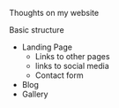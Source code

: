 Thoughts on my website

Basic structure
- Landing Page
  - Links to other pages
  - links to social media
  - Contact form
- Blog
- Gallery